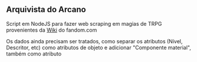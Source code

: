 ## Arquivista do Arcano

Script em NodeJS para fazer web scraping em magias de TRPG provenientes da [Wiki](https://tsrd.fandom.com/pt-br/wiki/Tormenta_RPG_Wiki) do fandom.com

Os dados ainda precisam ser tratados, como separar os atributos (Nível, Descritor, etc) como atributos de objeto e adicionar "Componente material", também como atributo
